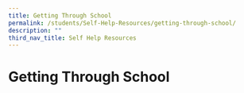 ```yaml
---
title: Getting Through School
permalink: /students/Self-Help-Resources/getting-through-school/
description: ""
third_nav_title: Self Help Resources
---
```

# Getting Through School

